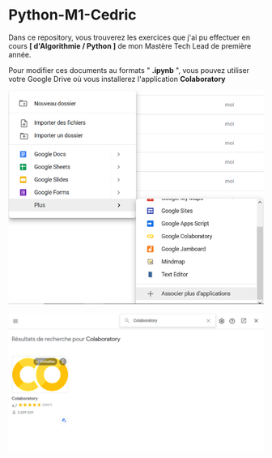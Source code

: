 # Python-M1-Cedric

Dans ce repository, vous trouverez les exercices que j'ai pu effectuer en cours **[ d'Algorithmie / Python ]** de mon Mastère Tech Lead de première année.

Pour modifier ces documents au formats " **.ipynb** ", vous pouvez utiliser votre Google Drive où vous installerez l'application **Colaboratory**

![Alt text](/img/HowToAddMoreApp.png)

![Alt text](/img/SearchColaboratory.png)

